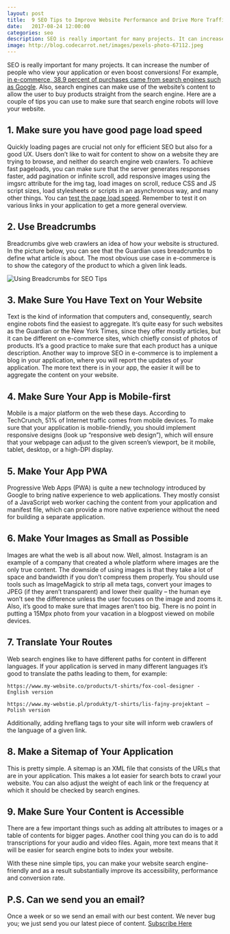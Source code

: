 ```yaml
---
layout: post
title:  9 SEO Tips to Improve Website Performance and Drive More Traffic
date:   2017-08-24 12:00:00
categories: seo
description: SEO is really important for many projects. It can increase the number of people who view your application or even boost conversions allowing the user to buy products straight from the search engine.
image: http://blog.codecarrot.net/images/pexels-photo-67112.jpeg
---
```


SEO is really important for many projects. It can increase the number of people who view your application or even boost conversions! For example, [in e-commerce, 38.9 percent of purchases came from search engines such as Google](http://www.businessinsider.com/most-online-shoppers-are-using-search-engines-before-they-buy-2016-4?IR=T). Also, search engines can make use of the website’s content to allow the user to buy products straight from the search engine. Here are a couple of tips you can use to make sure that search engine robots will love your website.

## 1. Make sure you have good page load speed

Quickly loading pages are crucial not only for efficient SEO but also for a good UX. Users don’t like to wait for content to show on a website they are trying to browse, and neither do search engine web crawlers. To achieve fast pageloads, you can make sure that the server generates responses faster, add pagination or infinite scroll, add responsive images using the imgsrc attribute for the img tag, load images on scroll, reduce CSS and JS script sizes, load stylesheets or scripts in an asynchronous way, and many other things. You can [test the page load speed](https://developers.google.com/speed/pagespeed/insights/). Remember to test it on various links in your application to get a more general overview.

## 2. Use Breadcrumbs

Breadcrumbs give web crawlers an idea of how your website is structured. In the picture below, you can see that the Guardian uses breadcrumbs to define what article is about. The most obvious use case in e-commerce is to show the category of the product to which a given link leads.

![Using Breadcrumbs for SEO Tips](http://blog.codecarrot.net/images/seotips.png)

## 3. Make Sure You Have Text on Your Website 

Text is the kind of information that computers and, consequently, search engine robots find the easiest to aggregate. It’s quite easy for such websites as the Guardian or the New York Times, since they offer mostly articles, but it can be different on e-commerce sites, which chiefly consist of photos of products. It’s a good practice to make sure that each product has a unique description. Another way to improve SEO in e-commerce is to implement a blog in your application, where you will report the updates of your application. The more text there is in your app, the easier it will be to aggregate the content on your website.

## 4. Make Sure Your App is Mobile-first

Mobile is a major platform on the web these days. According to TechCrunch, 51% of Internet traffic comes from mobile devices. To make sure that your application is mobile-friendly, you should implement responsive designs (look up “responsive web design”), which will ensure that your webpage can adjust to the given screen’s viewport, be it mobile, tablet, desktop, or a high-DPI display.

## 5. Make Your App PWA 

Progressive Web Apps (PWA) is quite a new technology introduced by Google to bring native experience to web applications. They mostly consist of a JavaScript web worker caching the content from your application and manifest file, which can provide a more native experience without the need for building a separate application.

## 6. Make Your Images as Small as Possible

Images are what the web is all about now. Well, almost. Instagram is an example of a company that created a whole platform where images are the only true content. The downside of using images is that they take a lot of space and bandwidth if you don’t compress them properly. You should use tools such as ImageMagick to strip all meta tags, convert your images to JPEG (if they aren’t transparent) and lower their quality – the human eye won’t see the difference unless the user focuses on the image and zooms it. Also, it’s good to make sure that images aren’t too big. There is no point in putting a 15Mpx photo from your vacation in a blogpost viewed on mobile devices.

## 7. Translate Your Routes

Web search engines like to have different paths for content in different languages. If your application is served in many different languages it’s good to translate the paths leading to them, for example: 

```
https://www.my-website.co/products/t-shirts/fox-cool-designer - English version 

https://www.my-webstie.pl/produkty/t-shirts/lis-fajny-projektant – Polish version 
```

Additionally, adding hreflang tags to your site will inform web crawlers of the language of a given link.

## 8. Make a Sitemap of Your Application

This is pretty simple. A sitemap is an XML file that consists of the URLs that are in your application. This makes a lot easier for search bots to crawl your website. You can also adjust the weight of each link or the frequency at which it should be checked by search engines.

## 9. Make Sure Your Content is Accessible

There are a few important things such as adding alt attributes to images or a table of contents for bigger pages. Another cool thing you can do is to add transcriptions for your audio and video files. Again, more text means that it will be easier for search engine bots to index your website.

With these nine simple tips, you can make your website search engine-friendly and as a result substantially improve its accessibility, performance and conversion rate.

## P.S. Can we send you an email?

Once a week or so we send an email with our best content. We never bug you; we just send you our latest piece of content. <a href="#subscribe">Subscribe Here</a>
